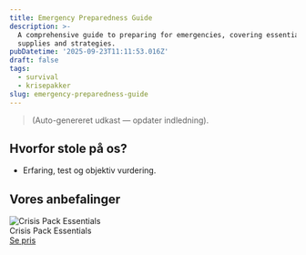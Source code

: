 ```yaml
---
title: Emergency Preparedness Guide
description: >-
  A comprehensive guide to preparing for emergencies, covering essential
  supplies and strategies.
pubDatetime: '2025-09-23T11:11:53.016Z'
draft: false
tags:
  - survival
  - krisepakker
slug: emergency-preparedness-guide
---
```

> (Auto-genereret udkast — opdater indledning).

## Hvorfor stole på os?
- Erfaring, test og objektiv vurdering.

## Vores anbefalinger


<!-- Auto: Affiliate-kort fra Products/SKUs -->

<div class="aff-card"><img src="abstract_15.png (https://v5.airtableusercontent.com/v3/u/45/45/1758636000000/cBYWWcHZhtNQp7BVV9a_Aw/R5Y-KUO_FjQ3-X9DGXKzfheAbsTl9tDi5skX53CHvT9d10VqqKj3dqPUc3TPCIinSOQp1YAv0vHW-qcjI3Zw3M5R4TbZUMQPWxR7CTU1_JZD02zhl3EHkVam6oSpGg-Jqz3oTT-qvXOcpwZ5-JIdn1T7OOM-mTQyZwiGc-hWoO8/YTP7SYqNhgy9WexRAdcNWRXWQEQWPbV99FIaW4QV1wk)" alt="Crisis Pack Essentials" class="aff-card__img" /><div class="aff-card__meta"><div class="aff-card__title">Crisis Pack Essentials</div><a class="aff-btn" href="https://affiliate.homeessentialsee62.com/deal789?utm_source=klartilalt&utm_medium=affiliate&subid=emergency-preparedness-guide-2025-09-23" rel="sponsored nofollow noopener" target="_blank">Se pris</a></div></div>

